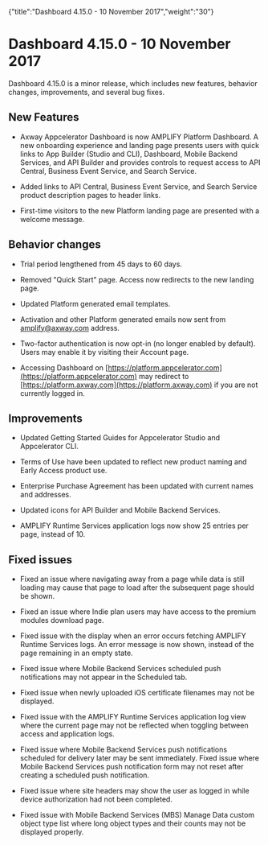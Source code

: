 {"title":"Dashboard 4.15.0 - 10 November 2017","weight":"30"} 

# Dashboard 4.15.0 - 10 November 2017

Dashboard 4.15.0 is a minor release, which includes new features, behavior changes, improvements, and several bug fixes.

## New Features

*   Axway Appcelerator Dashboard is now AMPLIFY Platform Dashboard. A new onboarding experience and landing page presents users with quick links to App Builder (Studio and CLI), Dashboard, Mobile Backend Services, and API Builder and provides controls to request access to API Central, Business Event Service, and Search Service.
    
*   Added links to API Central, Business Event Service, and Search Service product description pages to header links.
    
*   First-time visitors to the new Platform landing page are presented with a welcome message.
    

## Behavior changes

*   Trial period lengthened from 45 days to 60 days.
    
*   Removed "Quick Start" page. Access now redirects to the new landing page.
    
*   Updated Platform generated email templates.
    
*   Activation and other Platform generated emails now sent from [amplify@axway.com](mailto:amplify@axway.com) address.
    
*   Two-factor authentication is now opt-in (no longer enabled by default). Users may enable it by visiting their Account page.
    
*   Accessing Dashboard on [https://platform.appcelerator.com](https://platform.appcelerator.com) may redirect to [https://platform.axway.com](https://platform.axway.com) if you are not currently logged in.
    

## Improvements

*   Updated Getting Started Guides for Appcelerator Studio and Appcelerator CLI.
    
*   Terms of Use have been updated to reflect new product naming and Early Access product use.
    
*   Enterprise Purchase Agreement has been updated with current names and addresses.
    
*   Updated icons for API Builder and Mobile Backend Services.
    
*   AMPLIFY Runtime Services application logs now show 25 entries per page, instead of 10.
    

## Fixed issues

*   Fixed an issue where navigating away from a page while data is still loading may cause that page to load after the subsequent page should be shown.
    
*   Fixed an issue where Indie plan users may have access to the premium modules download page.
    
*   Fixed issue with the display when an error occurs fetching AMPLIFY Runtime Services logs. An error message is now shown, instead of the page remaining in an empty state.
    
*   Fixed issue where Mobile Backend Services scheduled push notifications may not appear in the Scheduled tab.
    
*   Fixed issue when newly uploaded iOS certificate filenames may not be displayed.
    
*   Fixed issue with the AMPLIFY Runtime Services application log view where the current page may not be reflected when toggling between access and application logs.
    
*   Fixed issue where Mobile Backend Services push notifications scheduled for delivery later may be sent immediately. Fixed issue where Mobile Backend Services push notification form may not reset after creating a scheduled push notification.
    
*   Fixed issue where site headers may show the user as logged in while device authorization had not been completed.
    
*   Fixed issue with Mobile Backend Services (MBS) Manage Data custom object type list where long object types and their counts may not be displayed properly.